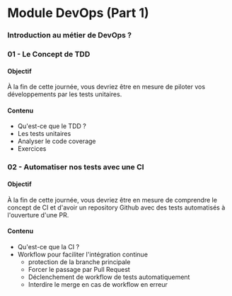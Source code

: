 # Module DevOps (Part 1)

### Introduction au métier de DevOps ?

### 01 - Le Concept de TDD

#### Objectif

À la fin de cette journée, vous devriez être en mesure de piloter vos développements par les tests unitaires.

#### Contenu

- Qu'est-ce que le TDD ?
- Les tests unitaires
- Analyser le code coverage
- Exercices

### 02 - Automatiser nos tests avec une CI

#### Objectif

À la fin de cette journée, vous devriez être en mesure de comprendre le concept de CI et d'avoir un repository Github avec des tests automatisés à l'ouverture d'une PR.

#### Contenu

- Qu'est-ce que la CI ?
- Workflow pour faciliter l'intégration continue
  - protection de la branche principale
  - Forcer le passage par Pull Request
  - Déclenchement de workflow de tests automatiquement
  - Interdire le merge en cas de workflow en erreur
